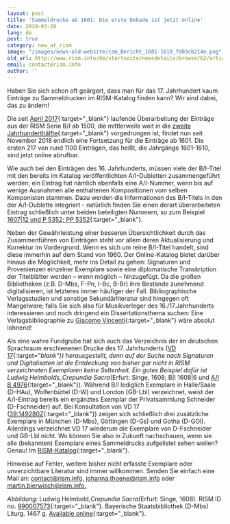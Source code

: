 ```yaml
---
layout: post
title: 'Sammeldrucke ab 1601: Die erste Dekade ist jetzt online'
date: 2019-03-28
lang: de
post: true
category: new_at_rism
image: "/images/news-old-website/csm_Bericht_1601-1610_fd03cb214e.png"
old_url: http://www.rism.info/de/startseite/newsdetails/browse/62/article/64/17th-century-printed-anthologies-the-first-decade-is-now-online.html
email: contact@rism.info
author: ''
---
```


Haben Sie sich schon oft geärgert, dass man für das 17. Jahrhundert kaum Einträge zu Sammeldrucken im RISM-Katalog finden kann? Wir sind dabei, das zu ändern!

Die seit [April 2017](/new_at_rism/2017/11/27/rism-bi-recueils-imprimés-xvie-siècles-version-20-.html){:target="_blank"} laufende Überarbeitung der Einträge aus der RISM Serie B/I ab 1500, die mittlerweile weit in die [zweite Jahrhunderthälfte](http://www.rism.info/de/startseite/newsdetails/browse/1/select/new-at-rism/article/64/printed-music-to-1550-a-report-from-the-central-office-ii.html){:target="_blank"} vorgedrungen ist, findet nun seit November 2018 endlich eine Fortsetzung für die Einträge ab 1601. Die ersten 217 von rund 1100 Einträgen, das heißt, die Jahrgänge 1601-1610, sind jetzt online abrufbar.

Wie auch bei den Einträgen des 16. Jahrhunderts, müssen viele der B/I-Titel mit den bereits im Katalog veröffentlichten A/I-Dubletten zusammengeführt werden; ein Eintrag hat nämlich ebenfalls eine A/I-Nummer, wenn bis auf wenige Ausnahmen alle enthaltenen Kompositionen vom selben Komponisten stammen. Dazu werden die Informationen des B/I-Titels in den der A/I-Dublette integriert - natürlich finden Sie einen derart überarbeiteten Eintrag schließlich unter beiden beteiligten Nummern, so zum Beispiel [1607|12 und P 5352; PP 5352](https://opac.rism.info/search?id=00000990052742&View=rism){:target="_blank"}.

Neben der Gewährleistung einer besseren Übersichtlichkeit durch das Zusammenführen von Einträgen steht vor allem deren Aktualisierung und Korrektur im Vordergrund. Wenn es sich um reine B/I-Titel handelt, sind diese immerhin auf dem Stand von 1960. Der Online-Katalog bietet darüber hinaus die Möglichkeit, mehr ins Detail zu gehen: Signaturen und Provenienzen einzelner Exemplare sowie eine diplomatische Transkription der Titelblätter werden – wenn möglich – hinzugefügt. Da die großen Bibliotheken (z.B. D-Mbs, F-Pn, I-Bc, B-Br) ihre Bestände zunehmend digitalisieren, ist letzteres immer häufiger der Fall. Bibliographische Verlagsstudien und sonstige Sekundärliteratur sind hingegen oft Mangelware; falls Sie sich also für Musikverleger des 16./17.Jahrhunderts interessieren und noch dringend ein Dissertationsthema suchen: Eine Verlagsbibliographie zu [Giacomo Vincenti](https://opac.rism.info/metaopac/perma.do;jsessionid=680BEF926E109DD031C8A857B2ADB28A.touch01?v=rism&q=-1%3d%22ks40011067%22){:target="_blank"} wäre absolut lohnend!

Als eine wahre Fundgrube hat sich auch das Verzeichnis der im deutschen Sprachraum erschienenen Drucke des 17. Jahrhunderts ([VD 17](http://www.vd17.de/){:target="_blank"}) herausgestellt, denn auf der Suche nach Signaturen und Digitalisaten ist die Entdeckung von bisher gar nicht in RISM verzeichneten Exemplaren keine Seltenheit. Ein gutes Beispiel dafür ist Ludwig Helmbolds_Crepundia Sacra_(Erfurt: Singe, 1608; B|I 1608|6 und [A/I B 4976](https://opac.rism.info/search?id=00000990007573&View=rism){:target="_blank"}). Während B/I lediglich Exemplare in Halle/Saale (D-HAu), Wolfenbüttel (D-W) und London (GB-Lbl) verzeichnet, weist der A/I-Eintrag bereits ein ergänztes Exemplar der Privatsammlung Schneider (D-Fschneider) auf. Bei Konsultation von VD 17 ([39:149280Z](https://gso.gbv.de/DB=1.28/CMD?ACT=SRCHA&IKT=8002&TRM=%2739:149280Z%27){:target="_blank"}) zeigen sich schließlich drei zusätzliche Exemplare in München (D-Mbs), Göttingen (D-Gs) und Gotha (D-GOl). Allerdings verzeichnet VD 17 wiederum die Exemplare von D-Fschneider und GB-Lbl nicht. Wo können Sie also in Zukunft nachschauen, wenn sie alle (bekannten) Exemplare eines Sammeldrucks aufgelistet sehen wollen? Genau! Im [RISM-Katalog](https://opac.rism.info/){:target="_blank"}.

Hinweise auf Fehler, weitere bisher nicht erfasste Exemplare oder unverzichtbare Literatur sind immer willkommen. Senden Sie einfach eine Mail an: [contact@rism.info](mailto:contact@rism.info), [johanna.thoene@rism.info](mailto:johanna.thoene@rism.info) oder [martin.bierwisch@rism.info.](mailto:martin.bierwisch@rism.info)

_Abbildung_: Ludwig Helmbold,_Crepundia Sacra_(Erfurt: Singe, 1608). RISM ID no. [990007573](https://opac.rism.info/search?id=00000990007573&View=rism){:target="_blank"}. Bayerische Staatsbibliothek (D-Mbs) Liturg. 1467 g. [Available online](http://mdz-nbn-resolving.de/urn:nbn:de:bvb:12-bsb11361715-0){:target="_blank"}.


